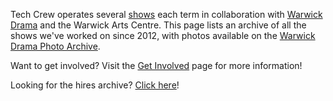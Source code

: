 Tech Crew operates several [shows](/wiki/warwick-drama/shows) each term in collaboration with
[Warwick Drama](/wiki/warwick-drama) and the Warwick Arts Centre. This page lists an archive of all the shows we've
worked on since 2012, with photos available on the [Warwick Drama Photo Archive](https://gallery.warwickdrama.org.uk).

Want to get involved? Visit the [Get Involved](/opportunities) page for more information!

Looking for the hires archive? [Click here](/hires/archive)!
